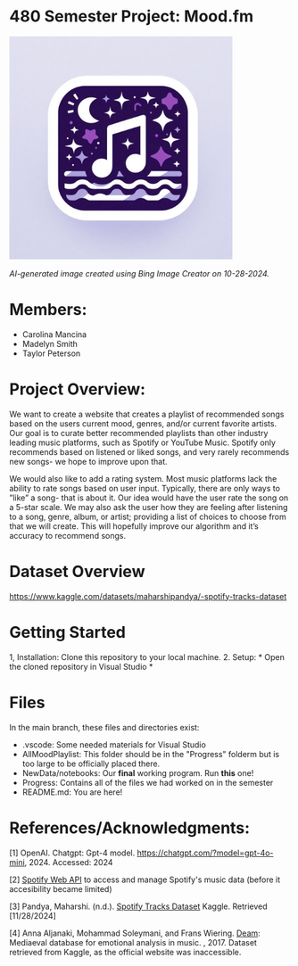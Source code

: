# 480 Semester Project: Mood.fm

<img src="Progress/moody.jpg" alt="Logo" width="400"/>

*AI-generated image created using Bing Image Creator on 10-28-2024.*

# Members:
* Carolina Mancina
* Madelyn Smith
* Taylor Peterson

# Project Overview:
We want to create a website that creates a playlist of recommended songs based on the users current mood, genres, and/or current favorite artists. Our goal is to curate better recommended playlists than other industry leading music platforms, such as Spotify or YouTube Music. Spotify only recommends based on listened or liked songs, and very rarely recommends new songs- we hope to improve upon that.

We would also like to add a rating system. Most music platforms lack the ability to rate songs based
on user input. Typically, there are only ways to ”like” a song- that is about it. Our idea would have
the user rate the song on a 5-star scale. We may also ask the user how they are feeling after listening to
a song, genre, album, or artist; providing a list of choices to choose from that we will create. This will
hopefully improve our algorithm and it’s accuracy to recommend songs.

# Dataset Overview
https://www.kaggle.com/datasets/maharshipandya/-spotify-tracks-dataset

# Getting Started
1, Installation: Clone this repository to your local machine.
2. Setup: 
    * Open the cloned repository in Visual Studio
    * 

# Files
In the main branch, these files and directories exist:
* .vscode: Some needed materials for Visual Studio
* AllMoodPlaylist: This folder should be in the "Progress" folderm but is too large to be officially placed there.
* NewData/notebooks: Our **final** working program. Run **this** one!
* Progress: Contains all of the files we had worked on in the semester
* README.md: You are here!

# References/Acknowledgments:
[1] OpenAI. Chatgpt: Gpt-4 model. https://chatgpt.com/?model=gpt-4o-mini, 2024. Accessed: 2024

[2] [Spotify Web API](https://developer.spotify.com/documentation/web-api) to access and manage Spotify's music data (before it accesibility became limited)

[3] Pandya, Maharshi. (n.d.). [Spotify Tracks Dataset](https://www.kaggle.com/datasets/maharshipandya/-spotify-tracks-dataset) Kaggle. Retrieved [11/28/2024]

[4]  Anna Aljanaki, Mohammad Soleymani, and Frans Wiering. [Deam](https://www.kaggle.com/datasets/imsparsh/deam-mediaeval-dataset-emotional-analysis-in-music): Mediaeval database for emotional
 analysis in music. , 2017. Dataset retrieved from Kaggle, as the official website was inaccessible.

